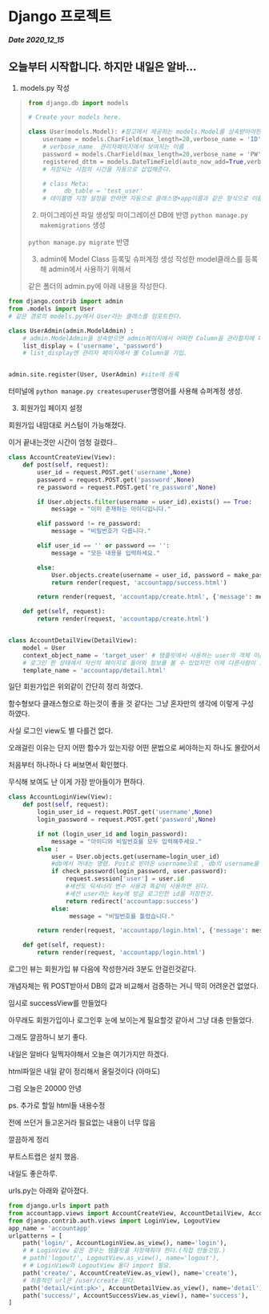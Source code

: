 # Django 프로젝트
##### Date 2020_12_15
오늘부터 시작합니다.
하지만 내일은 알바...
---
1. models.py 작성
> ```Python
> from django.db import models
> 
> # Create your models here.
> 
> class User(models.Model): #장고에서 제공하는 models.Model를 상속받아야한다.
>     username = models.CharField(max_length=20,verbose_name = 'ID')
>     # verbose_name  관리자페이지에서 보여지는 이름
>     password = models.CharField(max_length=20,verbose_name = 'PW')
>     registered_dttm = models.DateTimeField(auto_now_add=True,verbose_name='RegistrationTime') 
>     # 저장되는 시점의 시간을 자동으로 삽입해준다.
> 
>     # class Meta:
>     #     db_table = 'test_user'
>     # 테이블명 지정 설정을 안하면 자동으로 클래스명+app이름과 같은 형식으로 이름 설정
> ```
> 
> 2. 마이그레이션 파일 생성및 마이그레이션 DB에 반영
> ```python manage.py makemigrations``` 생성
> 
> ```python manage.py migrate``` 반영
> 
> 3. admin에 Model Class 등록및 슈퍼계정 생성
> 작성한 model클래스를 등록해 admin에서 사용하기 위해서
> 
> 같은 폴더의 admin.py에 아래 내용을 작성한다.
```Python
from django.contrib import admin
from .models import User
# 같은 경로의 models.py에서 User라는 클래스를 임포트한다.

class UserAdmin(admin.ModelAdmin) :
    # admin.ModelAdmin을 상속받으면 admin페이지에서 어떠한 Column을 관리할지에 대한 설정이 가능
    list_display = ('username', 'password')
    # list_display엔 관리자 페이지에서 볼 Column을 기입.


admin.site.register(User, UserAdmin) #site에 등록
```

터미널에 ```python manage.py createsuperuser```명령어를 사용해 슈퍼계정 생성.

3. 회원가입 페이지 설정 

회원가입 내맘대로 커스텀이 가능해졌다.

이거 끝내는것만 시간이 엄청 걸렸다..

```Python
class AccountCreateView(View):
    def post(self, request):
        user_id = request.POST.get('username',None)
        password = request.POST.get('password',None)
        re_password = request.POST.get('re_password',None)

        if User.objects.filter(username = user_id).exists() == True:
            message = "이미 존재하는 아이디입니다."

        elif password != re_password:
            message = "비밀번호가 다릅니다."

        elif user_id == '' or password == '':
            message = "모든 내용을 입력하세요."

        else:
            User.objects.create(username = user_id, password = make_password(password))
            return render(request, 'accountapp/success.html')

        return render(request, 'accountapp/create.html', {'message': message})

    def get(self, request):
        return render(request, 'accountapp/create.html')


class AccountDetailView(DetailView):
    model = User
    context_object_name = 'target_user' # 탬플릿에서 사용하는 user의 객체 이름을 target_user로 다르게 설정해줌
    # 로그인 한 상태에서 자신의 페이지로 들어와 정보를 볼 수 있었지만 이제 다른사람이 그 페이지에 들어가더라도 정상적으로 열람 가능하다.
    template_name = 'accountapp/detail.html'
```
일단 회원가입은 위외같이 간단히 정리 하였다. 

함수형보다 클래스형으로 하는것이 좋을 것 같다는 그냥 혼자만의 생각에 이렇게 구성 하였다.

사실 로그인 view도 별 다를건 없다.

오래걸린 이유는 단지 어떤 함수가 있는지랑 어떤 문법으로 써야하는지 하나도 몰랐어서

처음부터 하나하나 다 써보면서 확인했다.

무식해 보여도 난 이게 가장 받아들이가 편하다.

```Python
class AccountLoginView(View):
    def post(self, request):
        login_user_id = request.POST.get('username',None)
        login_password = request.POST.get('password',None)

        if not (login_user_id and login_password):
            message = "아이디와 비밀번호를 모두 입력해주세요."
        else : 
            user = User.objects.get(username=login_user_id) 
            #db에서 꺼내는 명령. Post로 받아온 username으로 , db의 username을 꺼내온다.
            if check_password(login_password, user.password):
                request.session['user'] = user.id 
                #세션도 딕셔너리 변수 사용과 똑같이 사용하면 된다.
                #세션 user라는 key에 방금 로그인한 id를 저장한것.
                return redirect('accountapp:success')
            else:
                 message = "비밀번호를 틀렸습니다."

        return render(request, 'accountapp/login.html', {'message': message})

    def get(self, request):
        return render(request, 'accountapp/login.html')
```
로그인 뷰는 회원가입 뷰 다음에 작성한거라 3분도 안걸린것같다.

개념자체는 뭐 POST받아서 DB의 값과 비교해서 검증하는 거니 딱히 어려운건 없었다.

임시로 successView를 만들었다 

아무래도 회원가입이나 로그인후 눈에 보이는게 필요할것 같아서 그냥 대충 만들었다.

그래도 깔끔하니 보기 좋다.

내일은 알바다 일찍자야해서 오늘은 여기가지만 하겠다.

html파일은 내일 같이 정리해서 올릴것이다 (아마도)

그럼 오늘은 20000 안녕

ps.
추가로 할일 html들 내용수정

전에 쓰던거 들고온거라 필요없는 내용이 너무 많음

깔끔하게 정리

부트스트랩은 설치 했음.

내일도 좋은하루.

urls.py는 아래와 같아졌다.
```Python
from django.urls import path
from accountapp.views import AccountCreateView, AccountDetailView, AccountSuccessView, AccountLoginView
from django.contrib.auth.views import LoginView, LogoutView
app_name = 'accountapp'
urlpatterns = [
    path('login/', AccountLoginView.as_view(), name='login'),
    # # LoginView 같은 경우는 템플릿을 지정해줘야 한다.(직접 만들것임.)
    # path('logout/', LogoutView.as_view(), name='logout'),
    # # LoginView와 LogoutView 둘다 import 필요.
    path('create/', AccountCreateView.as_view(), name='create'),
    # 최종적인 url은 /user/create 된다.
    path('detail/<int:pk>', AccountDetailView.as_view(), name='detail'),
    path('success/', AccountSuccessView.as_view(), name='success'),
] 
```


